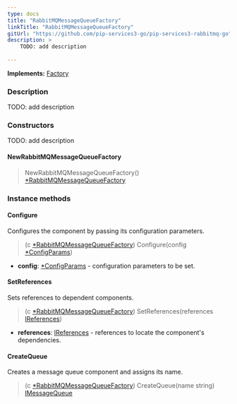 ```yaml
---
type: docs
title: "RabbitMQMessageQueueFactory"
linkTitle: "RabbitMQMessageQueueFactory"
gitUrl: "https://github.com/pip-services3-go/pip-services3-rabbitmq-go"
description: >
    TODO: add description
    
---
```


**Implements:** [Factory](../../../components/build/factory)

### Description
TODO: add description


### Constructors
TODO: add description

#### NewRabbitMQMessageQueueFactory
> NewRabbitMQMessageQueueFactory() [*RabbitMQMessageQueueFactory]()


### Instance methods

#### Configure
Configures the component by passing its configuration parameters.

> (c [*RabbitMQMessageQueueFactory]()) Configure(config [*ConfigParams](../../../commons/config/config_params))

- **config**: [*ConfigParams](../../../commons/config/config_params) - configuration parameters to be set.


#### SetReferences
Sets references to dependent components.

> (c [*RabbitMQMessageQueueFactory]()) SetReferences(references [IReferences](../../../commons/refer/ireferences))

- **references**: [IReferences](../../../commons/refer/ireferences) - references to locate the component's dependencies.


#### CreateQueue
Creates a message queue component and assigns its name.
> (c [*RabbitMQMessageQueueFactory]()) CreateQueue(name string) [IMessageQueue](../../../messaging/queues/imessage_queue)